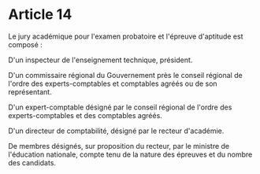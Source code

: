 # Article 14

Le jury académique pour l'examen probatoire et l'épreuve d'aptitude est composé :

D'un inspecteur de l'enseignement technique, président.

D'un commissaire régional du Gouvernement près le conseil régional de l'ordre des experts-comptables et comptables agréés ou de son représentant.

D'un expert-comptable désigné par le conseil régional de l'ordre des experts-comptables et des comptables agréés.

D'un directeur de comptabilité, désigné par le recteur d'académie.

De membres désignés, sur proposition du recteur, par le ministre de l'éducation nationale, compte tenu de la nature des épreuves et du nombre des candidats.
